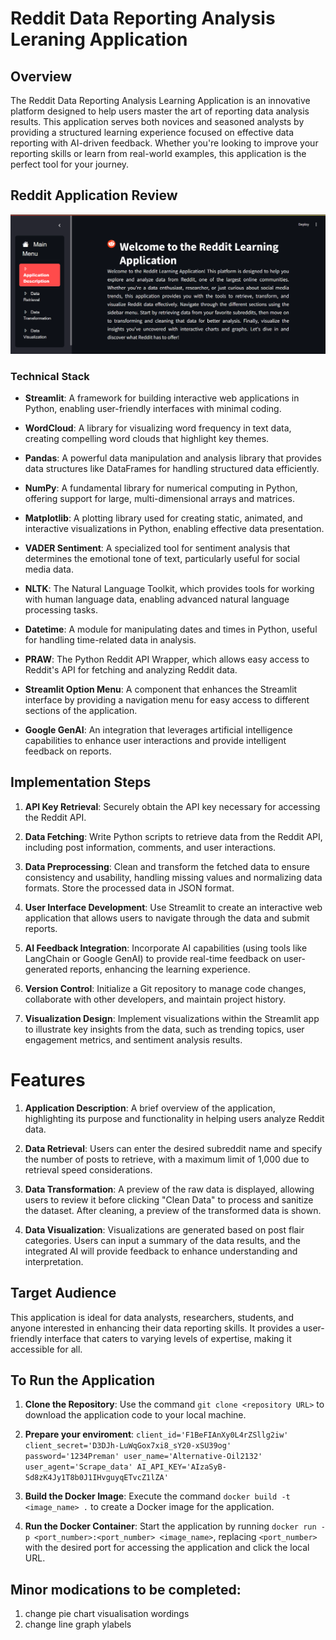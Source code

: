 # Reddit Data Reporting Analysis Leraning Application

## Overview
The Reddit Data Reporting Analysis Learning Application is an innovative platform designed to help users master the art of reporting data analysis results. This application serves both novices and seasoned analysts by providing a structured learning experience focused on effective data reporting with AI-driven feedback. Whether you're looking to improve your reporting skills or learn from real-world examples, this application is the perfect tool for your journey.

## Reddit Application Review
<div align="center">
  <img src="image/Reddit_Application.png" width="1000px" alt="Reddit Application Preview">
</div>

### Technical Stack
- **Streamlit**: A framework for building interactive web applications in Python, enabling user-friendly interfaces with minimal coding.

- **WordCloud**: A library for visualizing word frequency in text data, creating compelling word clouds that highlight key themes.

- **Pandas**: A powerful data manipulation and analysis library that provides data structures like DataFrames for handling structured data efficiently.

- **NumPy**: A fundamental library for numerical computing in Python, offering support for large, multi-dimensional arrays and matrices.

- **Matplotlib**: A plotting library used for creating static, animated, and interactive visualizations in Python, enabling effective data presentation.

- **VADER Sentiment**: A specialized tool for sentiment analysis that determines the emotional tone of text, particularly useful for social media data.

- **NLTK**: The Natural Language Toolkit, which provides tools for working with human language data, enabling advanced natural language processing tasks.

- **Datetime**: A module for manipulating dates and times in Python, useful for handling time-related data in analysis.

- **PRAW**: The Python Reddit API Wrapper, which allows easy access to Reddit's API for fetching and analyzing Reddit data.

- **Streamlit Option Menu**: A component that enhances the Streamlit interface by providing a navigation menu for easy access to different sections of the application.

- **Google GenAI**: An integration that leverages artificial intelligence capabilities to enhance user interactions and provide intelligent feedback on reports.

## Implementation Steps
1. **API Key Retrieval**: Securely obtain the API key necessary for accessing the Reddit API.

2. **Data Fetching**: Write Python scripts to retrieve data from the Reddit API, including post information, comments, and user interactions.

3. **Data Preprocessing**: Clean and transform the fetched data to ensure consistency and usability, handling missing values and normalizing data formats. Store the processed data in JSON format.

4. **User Interface Development**: Use Streamlit to create an interactive web application that allows users to navigate through the data and submit reports.

5. **AI Feedback Integration**: Incorporate AI capabilities (using tools like LangChain or Google GenAI) to provide real-time feedback on user-generated reports, enhancing the learning experience.

6. **Version Control**: Initialize a Git repository to manage code changes, collaborate with other developers, and maintain project history.

7. **Visualization Design**: Implement visualizations within the Streamlit app to illustrate key insights from the data, such as trending topics, user engagement metrics, and sentiment analysis results.

# Features
1. **Application Description**: A brief overview of the application, highlighting its purpose and functionality in helping users analyze Reddit data.

2. **Data Retrieval**: Users can enter the desired subreddit name and specify the number of posts to retrieve, with a maximum limit of 1,000 due to retrieval speed considerations.

3. **Data Transformation**: A preview of the raw data is displayed, allowing users to review it before clicking "Clean Data" to process and sanitize the dataset. After cleaning, a preview of the transformed data is shown.

4. **Data Visualization**: Visualizations are generated based on post flair categories. Users can input a summary of the data results, and the integrated AI will provide feedback to enhance understanding and interpretation.

## Target Audience
This application is ideal for data analysts, researchers, students, and anyone interested in enhancing their data reporting skills. It provides a user-friendly interface that caters to varying levels of expertise, making it accessible for all.

## To Run the Application

1. **Clone the Repository**: Use the command `git clone <repository URL>` to download the application code to your local machine.

2. **Prepare your enviroment**: 
`
client_id='F1BeFIAnXy0L4rZSllg2iw'
client_secret='D3DJh-LuWqGox7xi8_sY20-xSU39og'
password='1234Preman'
user_name='Alternative-Oil2132'
user_agent='Scrape_data'
AI_API_KEY='AIzaSyB-Sd8zK4Jy1T8b0J1IHvguyqETvcZ1lZA'
`

2. **Build the Docker Image**: Execute the command `docker build -t <image_name> .` to create a Docker image for the application.

3. **Run the Docker Container**: Start the application by running `docker run -p <port_number>:<port_number> <image_name>`, replacing `<port_number>` with the desired port for accessing the application and click the local URL.



## Minor modications to be completed:
1. change pie chart visualisation wordings
2. change line graph ylabels 
